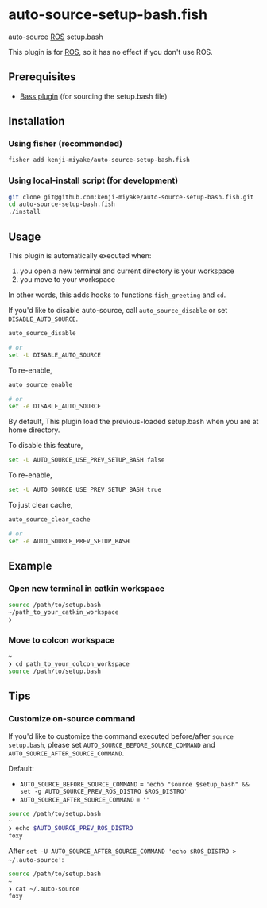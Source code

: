 # auto-source-setup-bash.fish

auto-source [ROS](https://www.ros.org/) setup.bash

This plugin is for [ROS](https://www.ros.org/), so it has no effect if you don't use ROS.

## Prerequisites

 - [Bass plugin](https://github.com/edc/bass) (for sourcing the setup.bash file)

## Installation

### Using fisher (recommended)

```sh
fisher add kenji-miyake/auto-source-setup-bash.fish
```

### Using local-install script (for development)

```sh
git clone git@github.com:kenji-miyake/auto-source-setup-bash.fish.git
cd auto-source-setup-bash.fish
./install
```

## Usage

This plugin is automatically executed when:

1. you open a new terminal and current directory is your workspace
2. you move to your workspace

In other words, this adds hooks to functions `fish_greeting` and `cd`.

If you'd like to disable auto-source, call `auto_source_disable` or set `DISABLE_AUTO_SOURCE`.

```sh
auto_source_disable

# or
set -U DISABLE_AUTO_SOURCE
```

To re-enable,

```sh
auto_source_enable

# or
set -e DISABLE_AUTO_SOURCE
```

By default, This plugin load the previous-loaded setup.bash when you are at home directory.

To disable this feature,

```sh
set -U AUTO_SOURCE_USE_PREV_SETUP_BASH false
```

To re-enable,

```sh
set -U AUTO_SOURCE_USE_PREV_SETUP_BASH true
```

To just clear cache,

```sh
auto_source_clear_cache

# or
set -e AUTO_SOURCE_PREV_SETUP_BASH
```

## Example

### Open new terminal in catkin workspace

```sh
source /path/to/setup.bash
~/path_to_your_catkin_workspace
❯
```

### Move to colcon workspace

```sh
~
❯ cd path_to_your_colcon_workspace
source /path/to/setup.bash
```

## Tips

### Customize on-source command

If you'd like to customize the command executed before/after `source setup.bash`, please set `AUTO_SOURCE_BEFORE_SOURCE_COMMAND` and `AUTO_SOURCE_AFTER_SOURCE_COMMAND`.

Default:

- `AUTO_SOURCE_BEFORE_SOURCE_COMMAND` = `'echo "source $setup_bash" && set -g AUTO_SOURCE_PREV_ROS_DISTRO $ROS_DISTRO'`
- `AUTO_SOURCE_AFTER_SOURCE_COMMAND` = `''`

```sh
source /path/to/setup.bash
~
❯ echo $AUTO_SOURCE_PREV_ROS_DISTRO
foxy
```

After `set -U AUTO_SOURCE_AFTER_SOURCE_COMMAND 'echo $ROS_DISTRO > ~/.auto-source'`:

```sh
source /path/to/setup.bash
~
❯ cat ~/.auto-source
foxy
```

